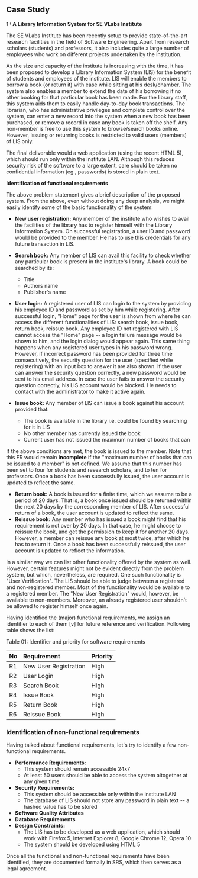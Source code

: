 ## Case Study

**1 : A Library Information System for SE VLabs Institute**

The SE VLabs Institute has been recently setup to provide state-of-the-art research facilities in the field of Software Engineering. Apart from research scholars (students) and professors, it also includes quite a large number of employees who work on different projects undertaken by the institution.

As the size and capacity of the institute is increasing with the time, it has been proposed to develop a Library Information System (LIS) for the benefit of students and employees of the institute. LIS will enable the members to borrow a book (or return it) with ease while sitting at his desk/chamber. The system also enables a member to extend the date of his borrowing if no other booking for that particular book has been made. For the library staff, this system aids them to easily handle day-to-day book transactions. The librarian, who has administrative privileges and complete control over the system, can enter a new record into the system when a new book has been purchased, or remove a record in case any book is taken off the shelf. Any non-member is free to use this system to browse/search books online. However, issuing or returning books is restricted to valid users (members) of LIS only.

The final deliverable would a web application (using the recent HTML 5), which should run only within the institute LAN. Although this reduces security risk of the software to a large extent, care should be taken no confidential information (eg., passwords) is stored in plain text.

**Identification of functional requirements**

The above problem statement gives a brief description of the proposed system. From the above, even without doing any deep analysis, we might easily identify some of the basic functionality of the system:

- **New user registration:** Any member of the institute who wishes to avail the facilities of the library has to register himself with the Library Information System. On successful registration, a user ID and password would be provided to the member. He has to use this credentials for any future transaction in LIS.

- **Search book:** Any member of LIS can avail this facility to check whether any particular book is present in the institute's library. A book could be searched by its:
  - Title
  - Authors name
  - Publisher's name

- **User login:** A registered user of LIS can login to the system by providing his employee ID and password as set by him while registering. After successful login, "Home" page for the user is shown from where he can access the different functionalities of LIS: search book, issue book, return book, reissue book. Any employee ID not registered with LIS cannot access the "Home" page -- a login failure message would be shown to him, and the login dialog would appear again. This same thing happens when any registered user types in his password wrong. However, if incorrect password has been provided for three time consecutively, the security question for the user (specified while registering) with an input box to answer it are also shown. If the user can answer the security question correctly, a new password would be sent to his email address. In case the user fails to answer the security question correctly, his LIS account would be blocked. He needs to contact with the administrator to make it active again.

- **Issue book:** Any member of LIS can issue a book against his account provided that:
  - The book is available in the library i.e. could be found by searching for it in LIS
  - No other member has currently issued the book
  - Current user has not issued the maximum number of books that can

If the above conditions are met, the book is issued to the member.
Note that this FR would remain **incomplete** if the "maximum number of books that can be issued to a member" is not defined. We assume that this number has been set to four for students and research scholars, and to ten for professors.
Once a book has been successfully issued, the user account is updated to reflect the same.
- **Return book:** A book is issued for a finite time, which we assume to be a period of 20 days. That is, a book once issued should be returned within the next 20 days by the corresponding member of LIS. After successful return of a book, the user account is updated to reflect the same.
- **Reissue book:** Any member who has issued a book might find that his requirement is not over by 20 days. In that case, he might choose to reissue the book, and get the permission to keep it for another 20 days. However, a member can reissue any book at most twice, after which he has to return it. Once a book has been successfully reissued, the user account is updated to reflect the information.

In a similar way we can list other functionality offered by the system as well. However, certain features might not be evident directly from the problem system, but which, nevertheless, are required. One such functionality is "User Verification". The LIS should be able to judge between a registered and non-registered member. Most of the functionality would be available to a registered member. The "New User Registration" would, however, be available to non-members. Moreover, an already registered user shouldn't be allowed to register himself once again.

Having identified the (major) functional requirements, we assign an identifier to each of them [v] for future reference and verification. Following table shows the list:

Table 01: Identifier and priority for software requirements

No | Requirement | Priority 
:--|:--|:--|
R1 | New User Registration | High|
R2 | User Login | High|
R3 | Search Book | High|
R4 | Issue Book | High|
R5 | Return Book | High|
R6 | Reissue Book | High|



### Identification of non-functional requirements

Having talked about functional requirements, let's try to identify a few non-functional requirements.

- **Performance Requirements:**
  - This system should remain accessible 24x7
  - At least 50 users should be able to access the system altogether at any given time
- **Security Requirements:**
  - This system should be accessible only within the institute LAN
  - The database of LIS should not store any password in plain text -- a hashed value has to be stored
- **Software Quality Attributes**
- **Database Requirements**
- **Design Constraints:**
  - The LIS has to be developed as a web application, which should work with Firefox 5, Internet Explorer 8, Google Chrome 12, Opera 10
  - The system should be developed using HTML 5

Once all the functional and non-functional requirements have been identified, they are documented formally in SRS, which then serves as a legal agreement.
